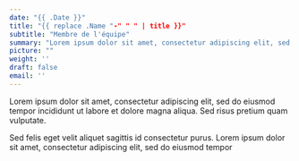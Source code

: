 ```yaml
---
date: "{{ .Date }}"
title: "{{ replace .Name "-" " " | title }}"
subtitle: "Membre de l'équipe"
summary: "Lorem ipsum dolor sit amet, consectetur adipiscing elit, sed do eiusmod tempor incididunt ut labore et dolore magna aliqua. Sed risus pretium quam vulputate."
picture: ""
weight: ''
draft: false
email: ''
---
```


Lorem ipsum dolor sit amet, consectetur adipiscing elit, sed do eiusmod tempor incididunt ut labore et dolore magna aliqua. Sed risus pretium quam vulputate. 

Sed felis eget velit aliquet sagittis id consectetur purus. Lorem ipsum dolor sit amet, consectetur adipiscing elit, sed do eiusmod tempor 